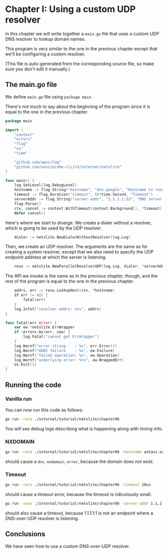 
# Chapter I: Using a custom UDP resolver

In this chapter we will write together a `main.go` file that
uses a custom UDP DNS resolver to lookup domain names.

This program is very similar to the one in the previous chapter
except that we'll be configuring a custom resolver.

(This file is auto-generated from the corresponding source file,
so make sure you don't edit it manually.)

## The main.go file

We define `main.go` file using `package main`.

There's not much to say about the beginning of the program
since it is equal to the one in the previous chapter.

```Go
package main

import (
	"context"
	"errors"
	"flag"
	"os"
	"time"

	"github.com/apex/log"
	"github.com/ooni/probe-cli/v3/internal/netxlite"
)

func main() {
	log.SetLevel(log.DebugLevel)
	hostname := flag.String("hostname", "dns.google", "Hostname to resolve")
	timeout := flag.Duration("timeout", 60*time.Second, "Timeout")
	serverAddr := flag.String("server-addr", "1.1.1.1:53", "DNS server address")
	flag.Parse()
	ctx, cancel := context.WithTimeout(context.Background(), *timeout)
	defer cancel()
```

Here's where we start to diverge. We create a dialer without a resolver,
which is going to be used by the UDP resolver.

```Go
	dialer := netxlite.NewDialerWithoutResolver(log.Log)
```

Then, we create an UDP resolver. The arguments are the same as for
creating a system resolver, except that we also need to specify the
UDP endpoint address at which the server is listening.

```Go
	reso := netxlite.NewParallelResolverUDP(log.Log, dialer, *serverAddr)
```

The API we invoke is the same as in the previous chapter, though,
and the rest of the program is equal to the one in the previous chapter.

```Go
	addrs, err := reso.LookupHost(ctx, *hostname)
	if err != nil {
		fatal(err)
	}
	log.Infof("resolver addrs: %+v", addrs)
}

func fatal(err error) {
	var ew *netxlite.ErrWrapper
	if !errors.As(err, &ew) {
		log.Fatal("cannot get ErrWrapper")
	}
	log.Warnf("error string    : %s", err.Error())
	log.Warnf("OONI failure    : %s", ew.Failure)
	log.Warnf("failed operation: %s", ew.Operation)
	log.Warnf("underlying error: %+v", ew.WrappedErr)
	os.Exit(1)
}

```

## Running the code

### Vanilla run

You can now run this code as follows:

```bash
go run -race ./internal/tutorial/netxlite/chapter06
```

You will see debug logs describing what is happening along with timing info.

### NXDOMAIN

```bash
go run -race ./internal/tutorial/netxlite/chapter06 -hostname antani.ooni.io
```

should cause a `dns_nxdomain_error`, because the domain does not exist.

### Timeout

```bash
go run -race ./internal/tutorial/netxlite/chapter06 -timeout 10us
```

should cause a timeout error, because the timeout is ridicolously small.

```bash
go run -race ./internal/tutorial/netxlite/chapter06 -server-addr 1.1.1.1:1
```

should also cause a timeout, because 1.1.1.1:1 is not an endpoint
where a DNS-over-UDP resolver is listening.

## Conclusions

We have seen how to use a custom DNS-over-UDP resolver.
